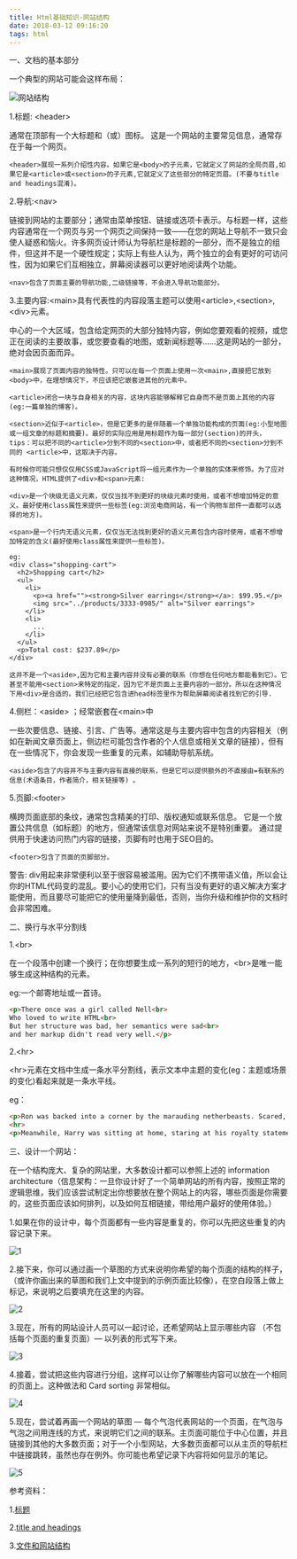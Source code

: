 ```yaml
---
title: Html基础知识-网站结构
date: 2018-03-12 09:16:20
tags: html
---
```




一、文档的基本部分

一个典型的网站可能会这样布局：

![网站结构](网站结构.png)

1.标题: &lt;header&gt;

通常在顶部有一个大标题和（或）图标。 这是一个网站的主要常见信息，通常存在于每一个网页。
	
	<header>展现一系列介绍性内容。如果它是<body>的子元素，它就定义了网站的全局页眉,如果它是<article>或<section>的子元素,它就定义了这些部分的特定页眉。(不要与title and headings混淆)。
	
2.导航:&lt;nav&gt;

链接到网站的主要部分；通常由菜单按钮、链接或选项卡表示。与标题一样，这些内容通常在一个网页与另一个网页之间保持一致——在您的网站上导航不一致只会使人疑惑和恼火。许多网页设计师认为导航栏是标题的一部分，而不是独立的组件，但这并不是一个硬性规定；实际上有些人认为，两个独立的会有更好的可访问性，因为如果它们互相独立，屏幕阅读器可以更好地阅读两个功能。

	<nav>包含了页面主要的导航功能,二级链接等，不会进入导航功能部分。
	
3.主要内容:&lt;main&gt;具有代表性的内容段落主题可以使用&lt;article&gt;,&lt;section&gt;,&lt;div&gt;元素。

中心的一个大区域，包含给定网页的大部分独特内容，例如您要观看的视频，或您正在阅读的主要故事，或您要查看的地图，或新闻标题等......这是网站的一部分，绝对会因页面而异。

	<main>展现了页面内容的独特性。只可以在每一个页面上使用一次<main>,直接把它放到<body>中，在理想情况下，不应该把它嵌套进其他的元素中。
	
	<article>闭合一块与自身相关的内容，这块内容能够解释它自身而不是页面上其他的内容(eg:一篇单独的博客)。
	
	<section>近似于<article>，但是它更多的是伴随着一个单独功能构成的页面(eg:小型地图或一组文章的标题和摘要)。最好的实际应用是用标题作为每一部分(section)的开头，tips：可以把不同的<article>分到不同的<section>中，或者把不同的<section>分到不同的 <article>中，这取决于内容。

	有时候你可能只想仅仅用CSS或JavaScript将一组元素作为一个单独的实体来修饰。为了应对这种情况，HTML提供了<div>和<span>元素:
	
	<div>是一个块级无语义元素，仅仅当找不到更好的块级元素时使用，或者不想增加特定的意义。最好使用class属性来提供一些标签(eg:浏览电商网站，有一个购物车部件一直都可以选择的地方)。
	
	<span>是一个行内无语义元素，仅仅当无法找到更好的语义元素包含内容时使用，或者不想增加特定的含义(最好使用class属性来提供一些标签)。

	eg:
	<div class="shopping-cart">
	  <h2>Shopping cart</h2>
	  <ul>
	    <li>
	      <p><a href=""><strong>Silver earrings</strong></a>: $99.95.</p>
	      <img src="../products/3333-0985/" alt="Silver earrings">
	    </li>
	    <li>
	      ...
	    </li>
	  </ul>
	  <p>Total cost: $237.89</p>
	</div>
	
	这并不是一个<aside>,因为它和主要内容并没有必要的联系（你想在任何地方都能看到它）。它甚至不能用<section>来特定的指定，因为它不是页面上主要内容的一部分。所以在这种情况下用<div>是合适的。我们已经把它包含进head标签里作为帮助屏幕阅读者找到它的引导.
		
4.侧栏：&lt;aside&gt; ；经常嵌套在&lt;main&gt;中

一些次要信息、链接、引言、广告等。通常这是与主要内容中包含的内容相关（例如在新闻文章页面上，侧边栏可能包含作者的个人信息或相关文章的链接），但有在一些情况下，你会发现一些重复的元素，如辅助导航系统。

	<aside>包含了内容并不与主要内容有直接的联系，但是它可以提供额外的不直接由=有联系的信息(术语条目，作者简介，相关链接等) 。
	
5.页脚:&lt;footer&gt;

横跨页面底部的条纹，通常包含精美的打印、版权通知或联系信息。 它是一个放置公共信息（如标题）的地方，但通常该信息对网站来说不是特别重要。 通过提供用于快速访问热门内容的链接，页脚有时也用于SEO目的。

	<footer>包含了页面的页脚部分。

警告: div用起来非常便利以至于很容易被滥用。因为它们不携带语义值，所以会让你的HTML代码变的混乱。要小心的使用它们，只有当没有更好的语义解决方案才能使用，而且要尽可能把它的使用量降到最低，否则，当你升级和维护你的文档时会非常困难。

二、换行与水平分割线

1.&lt;br&gt;

在一个段落中创建一个换行；在你想要生成一系列的短行的地方，&lt;br&gt;是唯一能够生成这种结构的元素。

eg:一个邮寄地址或一首诗。

``` html
<p>There once was a girl called Nell<br>
Who loved to write HTML<br>
But her structure was bad, her semantics were sad<br>
and her markup didn't read very well.</p>
```

2.&lt;hr&gt;

&lt;hr&gt;元素在文档中生成一条水平分割线，表示文本中主题的变化(eg：主题或场景的变化)看起来就是一条水平线。

eg：

``` html
<p>Ron was backed into a corner by the marauding netherbeasts. Scared, but determined to protect his friends, he raised his wand and prepared to do battle, hoping that his distress call had made it through.</p>
<hr>
<p>Meanwhile, Harry was sitting at home, staring at his royalty statement and pondering when the next spin off series would come out, when an enchanted distress letter flew through his window and landed in his lap. He read it hasily, and lept to his feet; "better get back to work then", he mused.</p>
```

三、设计一个网站：

在一个结构庞大、复杂的网站里，大多数设计都可以参照上述的 information architecture（信息架构：一旦你设计好了一个简单网站的所有内容，按照正常的逻辑思维，我们应该尝试制定出你想要放在整个网站上的内容，哪些页面是你需要的，这些页面应该如何排列，以及如何互相链接，带给用户最好的使用体验。）

1.如果在你的设计中，每个页面都有一些内容是重复的，你可以先把这些重复的内容记录下来。

![1](1.png)

2.接下来，你可以通过画一个草图的方式来说明你希望的每个页面的结构的样子，（或许你画出来的草图和我们上文中提到的示例页面比较像），在空白段落上做上标记，来说明之后要填充在这里的内容。

![2](2.png)

3.现在，所有的网站设计人员可以一起讨论，还希望网站上显示哪些内容 （不包括每个页面的重复页面）— 以列表的形式写下来。

![3](3.png)

4.接着，尝试把这些内容进行分组，这样可以让你了解哪些内容可以放在一个相同的页面上。这种做法和 Card sorting 非常相似。

![4](4.png)

5.现在，尝试着再画一个网站的草图 — 每个气泡代表网站的一个页面，在气泡与气泡之间用连线的方式，来说明它们之间的联系。主页面可能位于中心位置，并且链接到其他的大多数页面；对于一个小型网站，大多数页面都可以从主页的导航栏中链接跳转，虽然也存在例外。你可能也希望记录下内容将如何显示的笔记。

![5](5.png)


参考资料：

1.[标题](https://developer.mozilla.org/en-US/Learn/HTML/Howto/Set_up_a_proper_title_hierarchy)

2.[title and headings](https://developer.mozilla.org/en-US/docs/Learn/HTML/Introduction_to_HTML/The_head_metadata_in_HTML#Adding_a_title)

3.[文件和网站结构](https://developer.mozilla.org/zh-CN/docs/learn/HTML/Introduction_to_HTML/文件和网站结构)